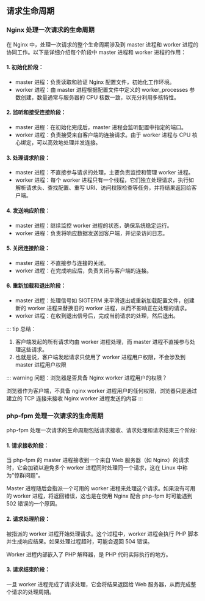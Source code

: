## 请求生命周期

### Nginx 处理一次请求的生命周期

在 Nginx 中，处理一次请求的整个生命周期涉及到 master 进程和 worker 进程的协同工作。以下是详细介绍每个阶段中 master 进程和 worker 进程的作用：

#### 1. 初始化阶段：

-   master 进程：负责读取和验证 Nginx 配置文件，初始化工作环境。
-   worker 进程：由 master 进程根据配置文件中定义的 worker_processes 参数创建，数量通常与服务器的 CPU 核数一致，以充分利用多核特性。

#### 2. 监听和接受连接阶段：

-   master 进程：在初始化完成后，master 进程会监听配置中指定的端口。
-   worker 进程：负责接受来自客户端的连接请求。由于 worker 进程与 CPU 核心绑定，可以高效地处理并发连接。

#### 3. 处理请求阶段：

-   master 进程：不直接参与请求的处理，主要负责监控和管理 worker 进程。
-   worker 进程：每个 worker 进程只有一个线程，它们独立处理请求，执行如解析请求头、查找配置、重写 URI、访问权限检查等任务，并将结果返回给客户端。

#### 4. 发送响应阶段：

-   master 进程：继续监控 worker 进程的状态，确保系统稳定运行。
-   worker 进程：负责将响应数据发送回客户端，并记录访问日志。

#### 5. 关闭连接阶段：

-   master 进程：不直接参与连接的关闭。
-   worker 进程：在完成响应后，负责关闭与客户端的连接。

#### 6. 重新加载和退出阶段：

-   master 进程：处理信号如 SIGTERM 来平滑退出或重新加载配置文件，创建新的 worker 进程来替换旧的 worker 进程，从而不影响正在处理的请求。
-   worker 进程：在收到退出信号后，完成当前请求的处理，然后退出。

::: tip 总结：

1. 客户端发起的所有请求均由 worker 进程处理，而 master 进程不直接参与处理这些请求。
2. 也就是说，客户端发起请求只使用了 worker 进程用户权限，不会涉及到 master 进程用户权限

::: warning 问题：浏览器是否具备 Nginx worker 进程用户的权限？

浏览器作为客户端，不具备 nginx worker 进程用户的任何权限，浏览器只是通过建立的 TCP 连接来接收 Nginx worker 进程发送的内容
:::

### php-fpm 处理一次请求的生命周期

php-fpm 处理一次请求的生命周期包括请求接收、请求处理和请求结束三个阶段:

#### 1. 请求接收阶段：

当 php-fpm 的 master 进程接收到一个来自 Web 服务器（如 Nginx）的请求时，它会加锁以避免多个 worker 进程同时处理同一个请求，这在 Linux 中称为"惊群问题"。

Master 进程随后会指派一个可用的 worker 进程来处理这个请求。如果没有可用的 worker 进程，将返回错误，这也是在使用 Nginx 配合 php-fpm 时可能遇到 502 错误的一个原因。

#### 2. 请求处理阶段：

被指派的 worker 进程开始处理请求。这个过程中，worker 进程会执行 PHP 脚本并生成响应结果。如果处理过程超时，可能会返回 504 错误。

Worker 进程内部嵌入了 PHP 解释器，是 PHP 代码实际执行的地方。

#### 3. 请求结束阶段：

一旦 worker 进程完成了请求处理，它会将结果返回给 Web 服务器，从而完成整个请求的处理周期。

